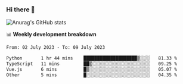 ### Hi there 👋
![Anurag's GitHub stats](https://github-readme-stats.vercel.app/api?username=jami1024&show_icons=true&theme=radical)

📊 **Weekly development breakdown**
<!--START_SECTION:waka-->

```txt
From: 02 July 2023 - To: 09 July 2023

Python       1 hr 44 mins    ████████████████████▒░░░░   81.33 %
TypeScript   11 mins         ██▒░░░░░░░░░░░░░░░░░░░░░░   09.25 %
Vue.js       6 mins          █▒░░░░░░░░░░░░░░░░░░░░░░░   05.07 %
Other        5 mins          █░░░░░░░░░░░░░░░░░░░░░░░░   04.35 %
```

<!--END_SECTION:waka-->
<!--
**jami1024/jami1024** is a ✨ _special_ ✨ repository because its `README.md` (this file) appears on your GitHub profile.

Here are some ideas to get you started:

- 🔭 I’m currently working on ...
- 🌱 I’m currently learning ...
- 👯 I’m looking to collaborate on ...
- 🤔 I’m looking for help with ...
- 💬 Ask me about ...
- 📫 How to reach me: ...
- 😄 Pronouns: ...
- ⚡ Fun fact: ...
-->
